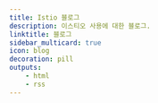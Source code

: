 ```yaml
---
title: Istio 블로그
description: 이스티오 사용에 대한 블로그.
linktitle: 블로그
sidebar_multicard: true
icon: blog
decoration: pill
outputs:
    - html
    - rss    
---
```


